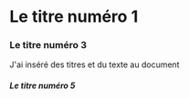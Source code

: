 # Le titre numéro 1
### Le titre numéro 3
J'ai inséré des titres et du texte au document
##### Le titre numéro 5
